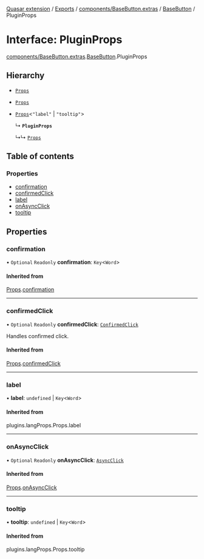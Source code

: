 [Quasar extension](../index.md) / [Exports](../modules.md) / [components/BaseButton.extras](../modules/components_BaseButton_extras.md) / [BaseButton](../modules/components_BaseButton_extras.BaseButton.md) / PluginProps

# Interface: PluginProps

[components/BaseButton.extras](../modules/components_BaseButton_extras.md).[BaseButton](../modules/components_BaseButton_extras.BaseButton.md).PluginProps

## Hierarchy

- [`Props`](components_api_async_click.asyncClick.Props.md)

- [`Props`](components_api_confirmed_click.confirmedClick.Props.md)

- [`Props`](../modules/components_api_lang_props.langProps.md#props)<``"label"`` \| ``"tooltip"``\>

  ↳ **`PluginProps`**

  ↳↳ [`Props`](components_BaseButton_extras.BaseButton.Props.md)

## Table of contents

### Properties

- [confirmation](components_BaseButton_extras.BaseButton.PluginProps.md#confirmation)
- [confirmedClick](components_BaseButton_extras.BaseButton.PluginProps.md#confirmedclick)
- [label](components_BaseButton_extras.BaseButton.PluginProps.md#label)
- [onAsyncClick](components_BaseButton_extras.BaseButton.PluginProps.md#onasyncclick)
- [tooltip](components_BaseButton_extras.BaseButton.PluginProps.md#tooltip)

## Properties

### confirmation

• `Optional` `Readonly` **confirmation**: `Key`<`Word`\>

#### Inherited from

[Props](components_api_confirmed_click.confirmedClick.Props.md).[confirmation](components_api_confirmed_click.confirmedClick.Props.md#confirmation)

___

### confirmedClick

• `Optional` `Readonly` **confirmedClick**: [`ConfirmedClick`](components_api_confirmed_click.confirmedClick.ConfirmedClick.md)

Handles confirmed click.

#### Inherited from

[Props](components_api_confirmed_click.confirmedClick.Props.md).[confirmedClick](components_api_confirmed_click.confirmedClick.Props.md#confirmedclick)

___

### label

• **label**: `undefined` \| `Key`<`Word`\>

#### Inherited from

plugins.langProps.Props.label

___

### onAsyncClick

• `Optional` `Readonly` **onAsyncClick**: [`AsyncClick`](components_api_async_click.asyncClick.AsyncClick.md)

#### Inherited from

[Props](components_api_async_click.asyncClick.Props.md).[onAsyncClick](components_api_async_click.asyncClick.Props.md#onasyncclick)

___

### tooltip

• **tooltip**: `undefined` \| `Key`<`Word`\>

#### Inherited from

plugins.langProps.Props.tooltip
